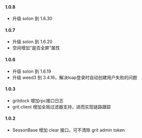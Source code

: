 #### 1.0.8
* 升级 solon 到 1.6.30

#### 1.0.7
* 升级 solon 到 1.6.20
* 空间增加"是否全屏"属性

#### 1.0.6
* 升级 solon 到 1.6.19
* 升级 weed3 到 3.4.16，解决loap登录时自动创建用户失败的问题

#### 1.0.3

* gritdock 增加rpc接口日志
* grit.client 增加全局过滤器支持，进而实现链路跟踪

#### 1.0.2

* SessonBase 增加 clear 接口。可不清除 grit admin token